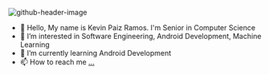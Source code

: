 
![github-header-image](https://github.com/KevinPaizRamos/KevinPaizRamos/assets/140773589/cd9350f4-c0c6-473b-89d2-68ad4538d364)

- 👋 Hello, My name is Kevin Paiz Ramos. I'm Senior in Computer Science
- 👀 I’m interested in Software Engineering, Android Development, Machine Learning
- 🌱 I’m currently learning Android Development
- 📫 How to reach me [...](https://www.linkedin.com/in/kevinpaiz/)


<!---
KevinPaizRamos/KevinPaizRamos is a ✨ special ✨ repository because its `README.md` (this file) appears on your GitHub profile.
You can click the Preview link to take a look at your changes.
--->
